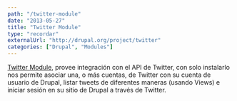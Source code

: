 ```yaml
---
path: "/twitter-module"
date: "2013-05-27"
title: "Twitter Module"
type: "recordar"
externalUrl: "http://drupal.org/project/twitter"
categories: ["Drupal", "Modules"]
---
```


[Twitter Module](http://drupal.org/project/twitter), provee integración con el API de Twitter, con solo instalarlo nos permite asociar una, o más cuentas, de Twitter con su cuenta de usuario de Drupal, listar tweets de diferentes maneras (usando Views) e iniciar sesión en su sitio de Drupal a través de Twitter.